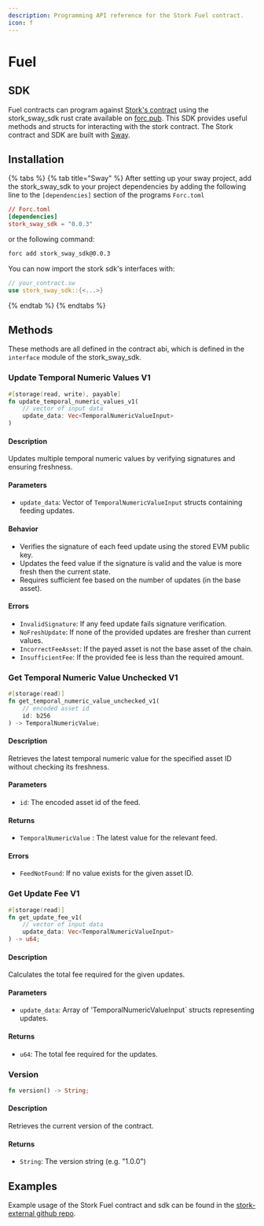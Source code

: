 ```yaml
---
description: Programming API reference for the Stork Fuel contract.
icon: f
---
```


# Fuel

## SDK

Fuel contracts can program against [Stork's contract](https://github.com/Stork-Oracle/stork-external/tree/main/contracts/fuel) using the stork\_sway\_sdk rust crate available on [forc.pub](https://forc.pub/package/stork_sway_sdk). This SDK provides useful methods and structs for interacting with the stork contract. The Stork contract and SDK are built with [Sway](https://docs.fuel.network/docs/sway/).

## Installation

{% tabs %}
{% tab title="Sway" %}
After setting up your sway project, add the stork\_sway\_sdk to your project dependencies by adding the following line to the `[dependencies]` section of the programs `Forc.toml`

```toml
// Forc.toml
[dependencies]
stork_sway_sdk = "0.0.3"
```

or the following command:

```bash
forc add stork_sway_sdk@0.0.3
```

You can now import the stork sdk's interfaces with:

```rust
// your_contract.sw
use stork_sway_sdk::{<...>}
```
{% endtab %}
{% endtabs %}

## Methods

These methods are all defined in the contract abi, which is defined in the `interface` module of the stork\_sway\_sdk.

### Update Temporal Numeric Values V1

```rust
#[storage(read, write), payable]
fn update_temporal_numeric_values_v1(
    // vector of input data
    update_data: Vec<TemporalNumericValueInput>
)
```

#### Description

Updates multiple temporal numeric values by verifying signatures and ensuring freshness.

#### Parameters

* `update_data`: Vector of `TemporalNumericValueInput` structs containing feeding updates.

#### Behavior

* Verifies the signature of each feed update using the stored EVM public key.
* Updates the feed value if the signature is valid and the value is more fresh then the current state.
* Requires sufficient fee based on the number of updates (in the base asset).

#### Errors

* `InvalidSignature`: If any feed update fails signature verification.
* `NoFreshUpdate`: If none of the provided updates are fresher than current values.
* `IncorrectFeeAsset`: If the payed asset is not the base asset of the chain.
* `InsufficientFee`: If the provided fee is less than the required amount.

### Get Temporal Numeric Value Unchecked V1

```rust
#[storage(read)]
fn get_temporal_numeric_value_unchecked_v1(
    // encoded asset id
    id: b256
) -> TemporalNumericValue;
```

#### Description

Retrieves the latest temporal numeric value for the specified asset ID without checking its freshness.

#### Parameters

* `id`: The encoded asset id of the feed.

#### Returns

* `TemporalNumericValue` : The latest value for the relevant feed.

#### Errors

* `FeedNotFound`: If no value exists for the given asset ID.

### Get Update Fee V1

```rust
#[storage(read)]
fn get_update_fee_v1(
    // vector of input data
    update_data: Vec<TemporalNumericValueInput>
) -> u64;
```

#### Description

Calculates the total fee required for the given updates.

#### Parameters

* `update_data`: Array of 'TemporalNumericValueInput\` structs representing updates.

#### Returns

* `u64`: The total fee required for the updates.

### Version

```rust
fn version() -> String;
```

#### Description

Retrieves the current version of the contract.

#### Returns&#x20;

* `String`: The version string (e.g. "1.0.0")

## Examples

Example usage of the Stork Fuel contract and sdk can be found in the [stork-external github repo](https://github.com/Stork-Oracle/stork-external/tree/main/examples/fuel).

